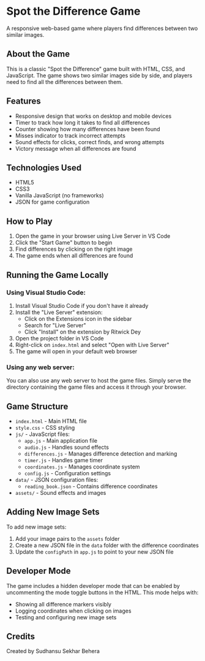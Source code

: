 # Spot the Difference Game

A responsive web-based game where players find differences between two similar images.

## About the Game

This is a classic "Spot the Difference" game built with HTML, CSS, and JavaScript. The game shows two similar images side by side, and players need to find all the differences between them.

## Features

- Responsive design that works on desktop and mobile devices
- Timer to track how long it takes to find all differences
- Counter showing how many differences have been found
- Misses indicator to track incorrect attempts
- Sound effects for clicks, correct finds, and wrong attempts
- Victory message when all differences are found

## Technologies Used

- HTML5
- CSS3
- Vanilla JavaScript (no frameworks)
- JSON for game configuration

## How to Play

1. Open the game in your browser using Live Server in VS Code
2. Click the "Start Game" button to begin
3. Find differences by clicking on the right image
4. The game ends when all differences are found

## Running the Game Locally

### Using Visual Studio Code:

1. Install Visual Studio Code if you don't have it already
2. Install the "Live Server" extension:
   - Click on the Extensions icon in the sidebar
   - Search for "Live Server"
   - Click "Install" on the extension by Ritwick Dey
3. Open the project folder in VS Code
4. Right-click on `index.html` and select "Open with Live Server"
5. The game will open in your default web browser

### Using any web server:

You can also use any web server to host the game files. Simply serve the directory containing the game files and access it through your browser.

## Game Structure

- `index.html` - Main HTML file
- `style.css` - CSS styling
- `js/` - JavaScript files:
  - `app.js` - Main application file
  - `audio.js` - Handles sound effects
  - `differences.js` - Manages difference detection and marking
  - `timer.js` - Handles game timer
  - `coordinates.js` - Manages coordinate system
  - `config.js` - Configuration settings
- `data/` - JSON configuration files:
  - `reading_book.json` - Contains difference coordinates
- `assets/` - Sound effects and images

## Adding New Image Sets

To add new image sets:

1. Add your image pairs to the `assets` folder
2. Create a new JSON file in the `data` folder with the difference coordinates
3. Update the `configPath` in `app.js` to point to your new JSON file

## Developer Mode

The game includes a hidden developer mode that can be enabled by uncommenting the mode toggle buttons in the HTML. This mode helps with:

- Showing all difference markers visibly
- Logging coordinates when clicking on images
- Testing and configuring new image sets

## Credits

Created by Sudhansu Sekhar Behera
